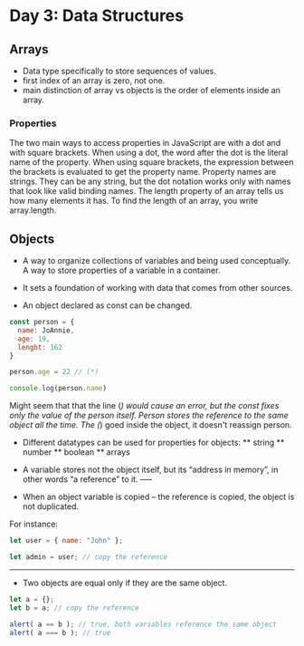 # Day 3: Data Structures

## Arrays

* Data type specifically to store sequences of values.
* first index of an array is zero, not one.
* main distinction of array vs objects is the order of elements inside an array.

### Properties

The two main ways to access properties in JavaScript are with a dot and with square brackets. 
When using a dot, the word after the dot is the literal name of the property. When using square brackets, the expression between the brackets is evaluated to get the property name.
Property names are strings. They can be any string, but the dot notation works only with names that look like valid binding names.
The length property of an array tells us how many elements it has. To find the length of an array, you write array.length. 

## Objects

* A way to organize collections of variables and being used conceptually. A way to store properties of a variable in a container.
* It sets a foundation of working with data that comes from other sources.

* An object declared as const can be changed.

```javascript
const person = {
  name: JoAnnie,
  age: 19,
  lenght: 162
}

person.age = 22 // (*)

console.log(person.name)
```
Might seem that that the line (*) would cause an error, but the const fixes only the value of the person itself. Person stores the reference to the same object all the time. The (*) goed inside the object, it doesn't reassign person.

* Different datatypes can be used for properties for objects:
** string
** number
** boolean
** arrays

* A variable stores not the object itself, but its “address in memory”, in other words “a reference” to it.
–––
* When an object variable is copied – the reference is copied, the object is not duplicated.

For instance:

```javascript
let user = { name: "John" };

let admin = user; // copy the reference
```
---
* Two objects are equal only if they are the same object.

```javascript 
let a = {};
let b = a; // copy the reference

alert( a == b ); // true, both variables reference the same object
alert( a === b ); // true
```